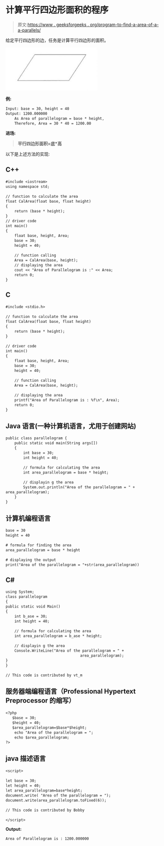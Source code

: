 # 计算平行四边形面积的程序

> 原文:[https://www . geeksforgeeks . org/program-to-find-a-area-of-a-a-parallels/](https://www.geeksforgeeks.org/program-to-find-the-area-of-a-parallelogram/)

给定平行四边形的边，任务是计算平行四边形的面积。

![](img/b433eb0862661d13494fc2d12a941f6a.png)

**例:**

```
Input: base = 30, height = 40
Output: 1200.000000
    As Area of parallelogram = base * height,
    Therefore, Area = 30 * 40 = 1200.00
```

**进场:**

> **平行四边形面积=底*高**

以下是上述方法的实现:

## C++

```
#include <iostream>
using namespace std;

// function to calculate the area
float CalArea(float base, float height)
{
    return (base * height);
}
// driver code
int main()
{
    float base, height, Area;
    base = 30;
    height = 40;

    // function calling
    Area = CalArea(base, height);
    // displaying the area
    cout << "Area of Parallelogram is :" << Area;
    return 0;
}
```

## C

```
#include <stdio.h>

// function to calculate the area
float CalArea(float base, float height)
{
    return (base * height);
}

// driver code
int main()
{
    float base, height, Area;
    base = 30;
    height = 40;

    // function calling
    Area = CalArea(base, height);

    // displaying the area
    printf("Area of Parallelogram is : %f\n", Area);
    return 0;
}
```

## Java 语言(一种计算机语言，尤用于创建网站)

```
public class parallelogram {
    public static void main(String args[])
    {
        int base = 30;
        int height = 40;

        // formula for calculating the area
        int area_parallelogram = base * height;

        // displayin g the area
        System.out.println("Area of the parallelogram = " + area_parallelogram);
    }
}
```

## 计算机编程语言

```
base = 30
height = 40 

# formula for finding the area
area_parallelogram = base * height

# displaying the output
print("Area of the parallelogram = "+str(area_parallelogram))
```

## C#

```
using System;
class parallelogram
{
public static void Main()
{
    int b_ase = 30;
    int height = 40;

    // formula for calculating the area
    int area_parallelogram = b_ase * height;

    // displayin g the area
    Console.WriteLine("Area of the parallelogram = " +
                                  area_parallelogram);
}
}

// This code is contributed by vt_m
```

## 服务器端编程语言（Professional Hypertext Preprocessor 的缩写）

```
<?php   
   $base = 30; 
   $height = 40; 
   $area_parallelogram=$base*$height; 
    echo "Area of the parallelogram = "; 
    echo $area_parallelogram; 
?>
```

## java 描述语言

```
<script>

let base = 30;
let height = 40;
let area_parallelogram=base*height;
document.write( "Area of the parallelogram = ");
document.write(area_parallelogram.toFixed(6));

// This code is contributed by Bobby

</script>
```

**Output:** 

```
Area of Parallelogram is : 1200.000000
```